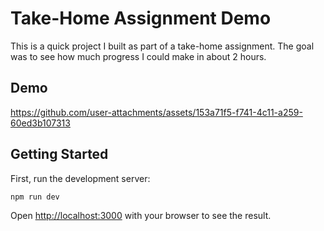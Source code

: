 # Take-Home Assignment Demo
This is a quick project I built as part of a take-home assignment. 
The goal was to see how much progress I could make in about 2 hours.


## Demo

https://github.com/user-attachments/assets/153a71f5-f741-4c11-a259-60ed3b107313

## Getting Started

First, run the development server:

```bash
npm run dev

```

Open [http://localhost:3000](http://localhost:3000) with your browser to see the result.
